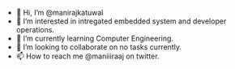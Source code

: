 - 👋 Hi, I’m @manirajkatuwal
- 👀 I’m interested in intregated embedded system and developer operations.
- 🌱 I’m currently learning Computer Engineering.
- 💞️ I’m looking to collaborate on no tasks currently.
- 📫 How to reach me @maniiiraaj on twitter.

<!---
manirajkatuwal/manirajkatuwal is a ✨ special ✨ repository because its `README.md` (this file) appears on your GitHub profile.
You can click the Preview link to take a look at your changes.
--->
